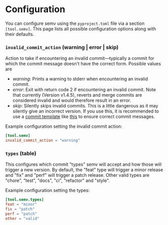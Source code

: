# Configuration

You can configure semv using the `pyproject.toml` file via a section `[tool.semv]`.
This page lists all possible configuration options along with their defaults.

### `invalid_commit_action` (warning | error | skip)

Action to take if encountering an invalid commit&mdash;typically a commit for which the commit message doesn't have the correct form.
Possible values are

- *warning*: Prints a warning to stderr when encountering an invalid commit.
- *error*: Exit with return code 2 if encountering an invalid commit. Note that currently (Version v1.4.5), reverts and merge commits are considered invalid and would therefore result in an error.
- *skip*: Silently skips invalid commits. This is a little dangerous as it may silently give an incorrect version. If you use this, it is recommended to use a [commit template](https://gist.github.com/lisawolderiksen/a7b99d94c92c6671181611be1641c733) like [this](https://github.com/igordertigor/semv/blob/master/.gitmessage) to ensure correct commit messages.

Example configuration setting the invalid commit action:
```toml
[tool.semv]
invalid_commit_action = "warning"
```

### `types` (table)

This configures which commit "types" semv will accept and how those will trigger a new version. By default, the "feat" type will trigger a minor release and "fix" and "perf" will trigger a patch release. Other valid types are "chore", "test", "docs", "ci", "refactor" and "style".

Example configuration setting the types:
```toml
[tool.semv.types]
feat = "minor"
fix = "patch"
perf = "patch"
other = "valid"
```
